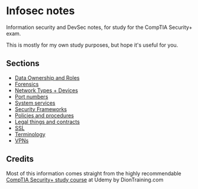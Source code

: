 # Infosec notes

Information security and DevSec notes, for study for the CompTIA Security+ exam.

This is mostly for my own study purposes, but hope it's useful for you.

## Sections

- [Data Ownership and Roles](Data%20Ownership%20and%20Roles.md)
- [Forensics](Forensics.md)
- [Network Types + Devices](Network%20Types%20+%20Devices.md)
- [Port numbers](Port%20numbers.md)
- [System services](Services.md)
- [Security Frameworks](Security%20Frameworks.md)
- [Policies and procedures](Policies%20and%20procedures.md)
- [Legal things and contracts](Legal%20things%20and%20contracts.md)
- [SSL](SSL.md)
- [Terminology](Terminology.md)
- [VPNs](VPNs.md)

## Credits

Most of this information comes straight from the highly recommendable [CompTIA Security+ study course](https://www.udemy.com/course/securityplus/) at Udemy by DionTraining.com

